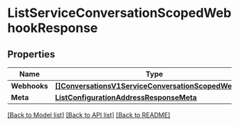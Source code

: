 # ListServiceConversationScopedWebhookResponse

## Properties

Name | Type | Description | Notes
------------ | ------------- | ------------- | -------------
**Webhooks** | [**[]ConversationsV1ServiceConversationScopedWebhook**](ConversationsV1ServiceConversationScopedWebhook.md) |  |[optional] 
**Meta** | [**ListConfigurationAddressResponseMeta**](ListConfigurationAddressResponseMeta.md) |  |[optional] 

[[Back to Model list]](../README.md#documentation-for-models) [[Back to API list]](../README.md#documentation-for-api-endpoints) [[Back to README]](../README.md)


